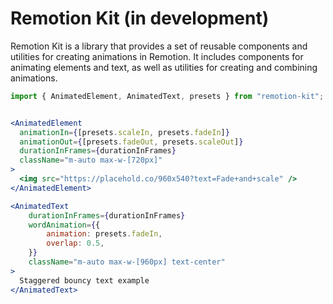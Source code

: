 # Remotion Kit (in development)

Remotion Kit is a library that provides a set of reusable components and utilities for creating animations in Remotion. It includes components for animating elements and text, as well as utilities for creating and combining animations.

```jsx
import { AnimatedElement, AnimatedText, presets } from "remotion-kit";


<AnimatedElement
  animationIn={[presets.scaleIn, presets.fadeIn]}
  animationOut={[presets.fadeOut, presets.scaleOut]}
  durationInFrames={durationInFrames}
  className="m-auto max-w-[720px]"
>
  <img src="https://placehold.co/960x540?text=Fade+and+scale" />
</AnimatedElement>

<AnimatedText
    durationInFrames={durationInFrames}
    wordAnimation={{
        animation: presets.fadeIn,
        overlap: 0.5,
    }}
    className="m-auto max-w-[960px] text-center"
>
  Staggered bouncy text example
</AnimatedText>
```
